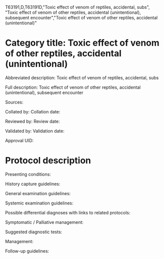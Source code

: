 T63191,D,T63191D,"Toxic effect of venom of reptiles, accidental, subs", "Toxic effect of venom of other reptiles, accidental (unintentional), subsequent encounter","Toxic effect of venom of other reptiles, accidental (unintentional)"
# Category title: Toxic effect of venom of other reptiles, accidental (unintentional)

Abbreviated description: Toxic effect of venom of reptiles, accidental, subs

Full description: Toxic effect of venom of other reptiles, accidental (unintentional), subsequent encounter

Sources:

Collated by:
Collation date:

Reviewed by:
Review date:

Validated by:
Validation date:

Approval UID:

# Protocol description

Presenting conditions:

History capture guidelines:

General examination guidelines:

Systemic examination guidelines:

Possible differential diagnoses with links to related protocols:

Symptomatic / Palliative management:

Suggested diagnostic tests:

Management:

Follow-up guidelines:
